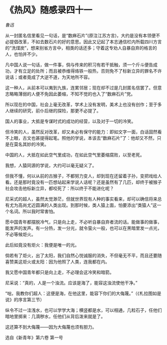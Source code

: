 # 《热风》随感录四十一

*鲁迅*

从一封匿名信里看见一句话，是“数麻石片”(原注江苏方言)，大约是没有本领便不必提倡改革，不如去数石片的好的意思。因此又记起了本志通信栏内所载四川方言的“洗煤炭”，想来别省方言中，相类的话还多；守着这专劝人自暴自弃的格言的人，也怕并不少。

凡中国人说一句话，做一件事，倘与传来的积习有若干抵触，须一个斤斗便告成功，才有立足的处所；而且被恭维得烙铁一般热，否则免不了标新立异的罪名不许说话；或者竟成了大逆不道，为天地所不容。

这一种人，从前本可以夷到九族，连累邻居；现在却不过是几封匿名信罢了。但意志略略薄弱的人便不免因此萎缩，不知不觉的也入了“数麻石片”党。

所以现在的中国，社会上毫无改革，学术上没有发明，美术上也没有创作；至于多人继续的研究，前仆后继的探险，那更不必提了。

国人的事业，大抵是专谋时式的成功的经营，以及对于一切的冷笑。

但冷笑的人，虽然反对改革，却又未必有保守的能力：即如文字一面，白话固然看不上眼，古文也甚提得起笔。照他的学说，本该去“数麻石片”了：他却又不然，只是在莫名其妙的冷笑。

中国的人，大抵在如此空气里成功，在如此空气里萎缩腐败，以至老死。

我想，人猿同源的学说，大约可以毫无疑义了。

但我不懂，何以从前的古猴子，不都努力变人，却到现在还留着子孙，变把戏给人看。还是那时竟没有一匹想站起来学说人话呢？还是虽然有了几匹，却终于被猴子社会攻击他标新立异，都咬死了：所以终于不能进化呢？

尼采式的超人，虽然太觉渺茫，但就世界现有人种的事实看来，却可以确信将来总有尤为高尚尤近圆满的人类出现。到那时候，类人猿上面，怕要添出“类猿人”这一个名词。所以我时常害怕。

愿中国青年都摆脱冷气，只是向上走，不必听自暴自弃者流的话。能做事的做事，能发声的发声。有一分热，发一分光，就令萤火一般，也可以在黑暗里发一点光，不必等候炬火。

此后如竟没有炬火：我便是唯一的光。

倘若有了炬火，出了太阳，我们自然心悦诚服的消失，不但毫无不平，而且还要随喜赞美这炬火或太阳：因为他照了人类，连我都在内。

我又愿中国青年都只是向上走，不必理会这冷笑和暗箭。

尼采说：“真的，人是一个浊流。应该是海了，能容这浊流使他干净。”

“咄，我教你们超人：这便是海，在他这里，能容下你们的大侮蔑。”（《札拉图如是说》的序言第三节）

纵令不过一洼浅水，也可以学学大海；横竖都是水，可以相通，几粒石子，任他们暗地里掷来：几滴秽水，任他们从背后泼来就是了。

这还算不到大侮蔑——因为大侮蔑也须有胆力。

选自《新青年》第六卷 第一号